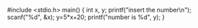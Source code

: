 #include <stdio.h>
main()
{
int x, y;
printf("insert the number\n");
scanf("%d", &x);
y=5*x+20;
printf("number is %d", y);
}
